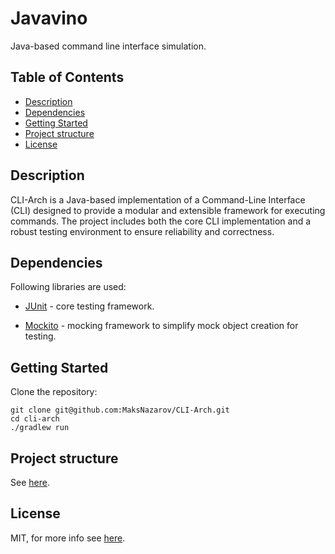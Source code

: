 # Javavino

Java-based command line interface simulation.

## Table of Contents
- [Description](#Description)
- [Dependencies](#dependencies)
- [Getting Started]()
- [Project structure](#project-structure)
- [License](#license)

## Description

CLI-Arch is a Java-based implementation of a Command-Line Interface (CLI) designed to provide a modular and extensible framework for executing commands. The project includes both the core CLI implementation and a robust testing environment to ensure reliability and correctness.

## Dependencies
Following libraries are used:
- [JUnit](https://junit.org/junit5/) - core testing framework.

- [Mockito](https://site.mockito.org/) - mocking framework to simplify mock object creation for testing.

## Getting Started
Clone the repository:

```
git clone git@github.com:MaksNazarov/CLI-Arch.git
cd cli-arch
./gradlew run
```

## Project structure

See [here](docs/Project_structure.md).

## License

MIT, for more info see [here](LICENSE).